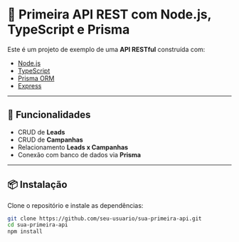 # 📌 Primeira API REST com Node.js, TypeScript e Prisma

Este é um projeto de exemplo de uma **API RESTful** construída com:
- [Node.js](https://nodejs.org/)
- [TypeScript](https://www.typescriptlang.org/)
- [Prisma ORM](https://www.prisma.io/)
- [Express](https://expressjs.com/)

---

## 🚀 Funcionalidades

- CRUD de **Leads**
- CRUD de **Campanhas**
- Relacionamento **Leads x Campanhas**
- Conexão com banco de dados via **Prisma**

---

## 📦 Instalação

Clone o repositório e instale as dependências:

```bash
git clone https://github.com/seu-usuario/sua-primeira-api.git
cd sua-primeira-api
npm install
